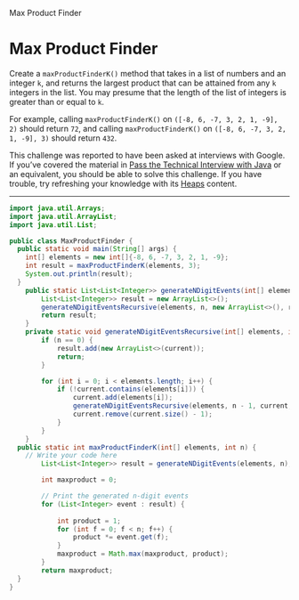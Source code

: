 Max Product Finder

# Max Product Finder
Create a `maxProductFinderK()` method that takes in a list of numbers and an integer `k`, and returns the largest product that can be attained from any `k` integers in the list. You may presume that the length of the list of integers is greater than or equal to `k`.

For example, calling `maxProductFinderK()` on `([-8, 6, -7, 3, 2, 1, -9], 2)` should return `72`, and calling `maxProductFinderK()` on `([-8, 6, -7, 3, 2, 1, -9], 3)` should return `432`.

This challenge was reported to have been asked at interviews with Google. If you’ve covered the material in [Pass the Technical Interview with Java](https://www.codecademy.com/learn/paths/pass-the-technical-interview-with-java) or an equivalent, you should be able to solve this challenge. If you have trouble, try refreshing your knowledge with its [Heaps](https://www.codecademy.com/paths/pass-the-technical-interview-with-java/tracks/nonlinear-data-structures-java/modules/heaps-java/lessons/conceptual-heaps/exercises/conceptual-heaps-heapify-down) content.

---

```Java
import java.util.Arrays;
import java.util.ArrayList;
import java.util.List;

public class MaxProductFinder {
  public static void main(String[] args) {
    int[] elements = new int[]{-8, 6, -7, 3, 2, 1, -9};
    int result = maxProductFinderK(elements, 3);
    System.out.println(result);
  }
    public static List<List<Integer>> generateNDigitEvents(int[] elements, int n) {
        List<List<Integer>> result = new ArrayList<>();
        generateNDigitEventsRecursive(elements, n, new ArrayList<>(), result);
        return result;
    }
    private static void generateNDigitEventsRecursive(int[] elements, int n, List<Integer> current, List<List<Integer>> result) {
        if (n == 0) {
            result.add(new ArrayList<>(current));
            return;
        }

        for (int i = 0; i < elements.length; i++) {
            if (!current.contains(elements[i])) {
                current.add(elements[i]);
                generateNDigitEventsRecursive(elements, n - 1, current, result);
                current.remove(current.size() - 1);
            }
        }
    }
  public static int maxProductFinderK(int[] elements, int n) {
    // Write your code here
        List<List<Integer>> result = generateNDigitEvents(elements, n);

        int maxproduct = 0;

        // Print the generated n-digit events
        for (List<Integer> event : result) {
            
            int product = 1;
            for (int f = 0; f < n; f++) {
                product *= event.get(f);
            }
            maxproduct = Math.max(maxproduct, product);
        }
        return maxproduct;
  }
}
```
